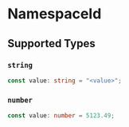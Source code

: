 # NamespaceId


## Supported Types

### `string`

```typescript
const value: string = "<value>";
```

### `number`

```typescript
const value: number = 5123.49;
```

